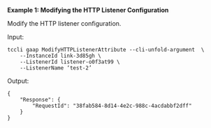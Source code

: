 **Example 1: Modifying the HTTP Listener Configuration**

Modify the HTTP listener configuration.

Input: 

```
tccli gaap ModifyHTTPListenerAttribute --cli-unfold-argument  \
    --InstanceId link-3d85gh \
    --ListenerId listener-o0f3at99 \
    --ListenerName ‘test-2’
```

Output: 
```
{
    "Response": {
        "RequestId": "38fab584-8d14-4e2c-988c-4acdabbf2dff"
    }
}
```

